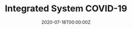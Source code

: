 ---
title: Integrated System COVID-19
summary: Data hiding in color images.
tags:
- Demo
date: "2020-07-18T00:00:00Z"

# Optional external URL for project (replaces project detail page).
external_link: https://drive.google.com/file/d/1iffjfklEwshTH5SxiMxHTsMPUmypEAjD/view?usp=sharing

image:
  caption: Steganography
  focal_point: Smart
---